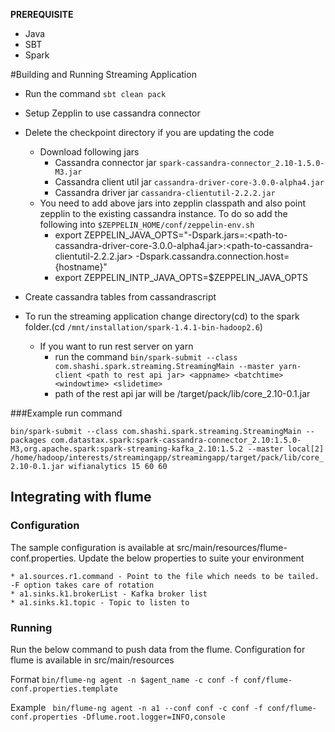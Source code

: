 
**PREREQUISITE**

* Java
* SBT
* Spark

#Building and Running Streaming Application

 * Run the command `sbt clean pack`
 * Setup Zepplin to use cassandra connector
 * Delete the checkpoint directory if you are updating the code
   - Download following jars
      + Cassandra connector jar `spark-cassandra-connector_2.10-1.5.0-M3.jar`
      + Cassandra client util jar `cassandra-driver-core-3.0.0-alpha4.jar`
      + Cassandra driver jar `cassandra-clientutil-2.2.2.jar` 
   - You need to add above jars into zepplin classpath and also point zepplin to the existing cassandra instance. To do so add the following into `$ZEPPELIN_HOME/conf/zeppelin-env.sh`
      + export ZEPPELIN_JAVA_OPTS="-Dspark.jars=<path to spark-cassandra-connector_2.10-1.5.0-M3.jar>:<path-to-cassandra-driver-core-3.0.0-alpha4.jar>:<path-to-cassandra-clientutil-2.2.2.jar> -Dspark.cassandra.connection.host={hostname}"
      + export ZEPPELIN_INTP_JAVA_OPTS=$ZEPPELIN_JAVA_OPTS
 * Create cassandra tables from cassandrascript

 * To run the streaming application change directory(cd) to the spark folder.(cd `/mnt/installation/spark-1.4.1-bin-hadoop2.6`) 
   - If you want to run rest server on yarn
     +  run the command `bin/spark-submit --class com.shashi.spark.streaming.StreamingMain --master yarn-client <path to rest api jar> <appname> <batchtime> <windowtime> <slidetime>`
     + path of the rest api jar will be <path to our project>/target/pack/lib/core_2.10-0.1.jar 

###Example run command

`bin/spark-submit --class com.shashi.spark.streaming.StreamingMain --packages com.datastax.spark:spark-cassandra-connector_2.10:1.5.0-M3,org.apache.spark:spark-streaming-kafka_2.10:1.5.2 --master local[2] /home/hadoop/interests/streamingapp/streamingapp/target/pack/lib/core_2.10-0.1.jar wifianalytics 15 60 60`

## Integrating with flume


### Configuration
The sample configuration is available at src/main/resources/flume-conf.properties. Update the below properties to suite
your environment

    * a1.sources.r1.command - Point to the file which needs to be tailed. -F option takes care of rotation
    * a1.sinks.k1.brokerList - Kafka broker list
    * a1.sinks.k1.topic - Topic to listen to

### Running

Run the below command to push data from the flume. Configuration for flume is available in src/main/resources

Format
 `bin/flume-ng agent -n $agent_name -c conf -f conf/flume-conf.properties.template`
 
Example
 ` bin/flume-ng agent -n a1 --conf conf -c conf -f conf/flume-conf.properties -Dflume.root.logger=INFO,console`